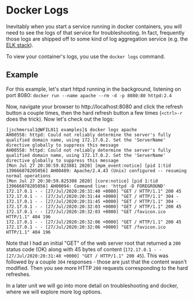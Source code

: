 # Docker Logs

Inevitably when you start a service running in docker containers, you will need to see the logs of that service for troubleshooting.  In fact, frequently those logs are shipped off to some kind of log aggregation service (e.g. the [ELK stack](https://www.elastic.co/what-is/elk-stack)).

To view your container's logs, you use the `docker logs` command.

## Example
For this example, let's start httpd running in the background, listening on port 8080:
`docker run --name apache --rm -d -p 8080:80 httpd:2.4`

Now, navigate your browser to http://localhost:8080 and click the refresh button a couple times, then the hard refresh button a few times (`<ctrl>-r` does the trick).  Now let's check out the logs:

```
[jschmersal1@WFIL011 examples]$ docker logs apache
AH00558: httpd: Could not reliably determine the server's fully qualified domain name, using 172.17.0.2. Set the 'ServerName' directive globally to suppress this message
AH00558: httpd: Could not reliably determine the server's fully qualified domain name, using 172.17.0.2. Set the 'ServerName' directive globally to suppress this message
[Mon Jul 27 20:30:59.823881 2020] [mpm_event:notice] [pid 1:tid 139666078205056] AH00489: Apache/2.4.43 (Unix) configured -- resuming normal operations
[Mon Jul 27 20:30:59.825308 2020] [core:notice] [pid 1:tid 139666078205056] AH00094: Command line: 'httpd -D FOREGROUND'
172.17.0.1 - - [27/Jul/2020:20:31:40 +0000] "GET / HTTP/1.1" 200 45
172.17.0.1 - - [27/Jul/2020:20:31:44 +0000] "GET / HTTP/1.1" 304 -
172.17.0.1 - - [27/Jul/2020:20:31:45 +0000] "GET / HTTP/1.1" 304 -
172.17.0.1 - - [27/Jul/2020:20:32:03 +0000] "GET / HTTP/1.1" 200 45
172.17.0.1 - - [27/Jul/2020:20:32:03 +0000] "GET /favicon.ico HTTP/1.1" 404 196
172.17.0.1 - - [27/Jul/2020:20:32:06 +0000] "GET / HTTP/1.1" 200 45
172.17.0.1 - - [27/Jul/2020:20:32:06 +0000] "GET /favicon.ico HTTP/1.1" 404 196
```

Note that I had an initial "GET" of the web server root that returned a `200` status code (OK) along with 45 bytes of content (`172.17.0.1 - - [27/Jul/2020:20:31:40 +0000] "GET / HTTP/1.1" 200 45`).  This was followed by a couple `304` responses - those are just that the content wasn't modified.  Then you see more HTTP `200` requests corresponding to the hard refreshes.

In a later unit we will go into more detail on troubleshooting and docker, where we will explore more log options.
